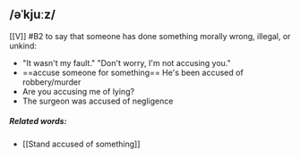 ## /əˈkjuːz/  
[[V]]
#B2
to say that someone has done something morally wrong, illegal, or unkind:

- "It wasn't my fault." "Don't worry, I'm not accusing you."
- ==accuse someone for something==
He's been accused of robbery/murder
- Are you accusing me of lying?
- The surgeon was accused of negligence 

##### Related words:
- [[Stand accused of something]]